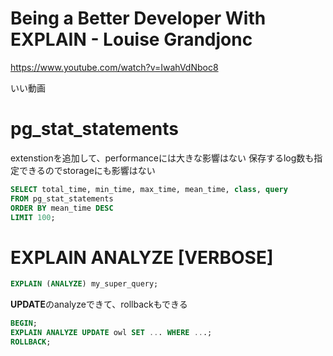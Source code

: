# Being a Better Developer With EXPLAIN - Louise Grandjonc

<https://www.youtube.com/watch?v=IwahVdNboc8>

いい動画

# pg_stat_statements

extenstionを追加して、performanceには大きな影響はない
保存するlog数も指定できるのでstorageにも影響はない

```sql
SELECT total_time, min_time, max_time, mean_time, class, query
FROM pg_stat_statements
ORDER BY mean_time DESC
LIMIT 100;
```

# EXPLAIN ANALYZE [VERBOSE]


```sql
EXPLAIN (ANALYZE) my_super_query;
```

**UPDATE**のanalyzeできて、rollbackもできる

```sql
BEGIN;
EXPLAIN ANALYZE UPDATE owl SET ... WHERE ...;
ROLLBACK;
```